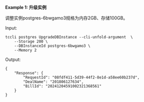 **Example 1: 升级实例**

调整实例postgres-6bwgamo3规格为内存2GB、存储100GB。

Input: 

```
tccli postgres UpgradeDBInstance --cli-unfold-argument  \
    --Storage 200 \
    --DBInstanceId postgres-6bwgamo3 \
    --Memory 2
```

Output: 
```
{
    "Response": {
        "RequestId": "08fdf411-5d39-44f2-8e1d-a58ee60b237d",
        "DealName": "201806127634",
        "BillId": "20241204591002321368561"
    }
}
```

